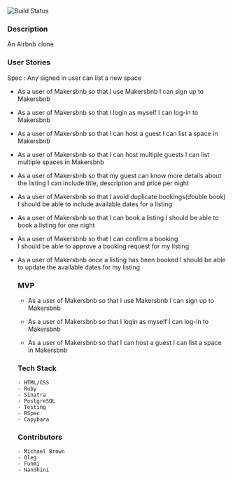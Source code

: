 
![Build Status](https://travis-ci.org/Nandhini31/Makersbnb.svg?branch=master)

### Description
An Airbnb clone

###  User Stories
Spec : Any signed in user can list a new space

- As a user of Makersbnb
  so that I use Makersbnb
  I can sign up to Makersbnb

-  As a user of Makersbnb
  so that I login as myself
  I can log-in to Makersbnb

- As a user of Makersbnb
  so that I can host a guest
  I can list a space in Makersbnb

- As a user of Makersbnb
  so that I can host multiple guests
  I can list multiple spaces in Makersbnb

- As a user of  Makersbnb
  so that my guest can know  more details about the listing
  I can include title, description and price per night

- As a user of Makersbnb
  so that I avoid duplicate bookings(double book)
  I should be able to include available dates for a listing

- As a user of Makersbnb
  so that I can book a listing
  I should be able to book a listing for one night

- As a user of Makersbnb
  so that I can confirm a booking  
  I should be able to approve a booking request for my listing

- As a user of Makersbnb
  once a listing has been booked
  I should be able to update the available dates for my listing

  ### MVP
  - As a user of Makersbnb
    so that I use Makersbnb
    I can sign up to Makersbnb

  -  As a user of Makersbnb
    so that I login as myself
    I can log-in to Makersbnb

  - As a user of Makersbnb
    so that I can host a guest
    I can list a space in Makersbnb

  ### Tech Stack

      - HTML/CSS
      - Ruby
      - Sinatra
      - PostgreSQL
      - Testing
      - RSpec
      - Capybara

  ### Contributors

      - Michael Brown
      - Oleg
      - Funmi
      - Nandhini
